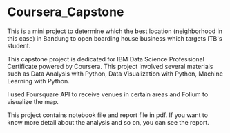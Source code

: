 # Coursera_Capstone
This is a mini project to determine which the best location (neighborhood in this case) in Bandung to open boarding house business which targets ITB's student.

This capstone project is dedicated for IBM Data Science Professional Certificate powered by Coursera. This project involved several materials such as Data Analysis with Python, Data Visualization with Python, Machine Learning with Python.

I used Foursquare API to receive venues in certain areas and Folium to visualize the map.

This project contains notebook file and report file in pdf. If you want to know more detail about the analysis and so on, you can see the report.
